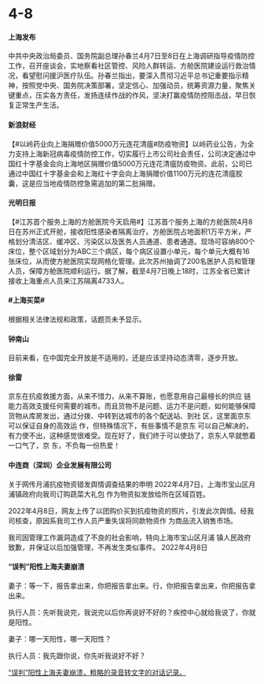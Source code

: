 # 4-8

#### 上海发布

中共中央政治局委员、国务院副总理孙春兰4月7日至8日在上海调研指导疫情防控工作，召开座谈会，实地察看社区管控、风险人群转运、方舱医院建设运行救治情况，看望慰问援沪医疗队伍。孙春兰指出，要深入贯彻习近平总书记重要指示精神，按照党中央、国务院决策部署，坚定信心、加强动员，统筹资源力量，聚焦关键重点，压实各方责任，发扬连续作战的作风，坚决打赢疫情防控阻击战，早日恢复正常生产生活。

#### 新浪财经

【#以岭药业向上海捐赠价值5000万元连花清瘟#防疫物资】以岭药业公告，为全力支持上海新冠病毒疫情防控工作，切实履行上市公司社会责任，公司决定通过中国红十字基金会向上海地区捐赠价值5000万元连花清瘟防疫物资。此前，公司已通过中国红十字基金会和上海红十字会向上海捐赠价值1100万元的连花清瘟胶囊，这是应当地疫情防控急需追加的第二批捐赠。

#### 光明日报

【#江苏首个服务上海的方舱医院今天启用#】江苏首个服务上海的方舱医院4月8日在苏州正式开舱，接收阳性感染者隔离治疗。方舱医院占地面积1万平方米，严格划分清洁区、缓冲区、污染区以及医务人员通道、患者通道。现场可容纳800个床位，整个区域划分为ABC三个病区，每个病区设置小单元，每个单元大概有16张床位，从而使方舱医院实现网格化管理。此次苏州抽调了200名医护人员和管理人员，保障方舱医院顺利运行。据了解，截至4月7日晚上18时，江苏全省已累计接收上海重点人员来江苏隔离4733人。

#### #上海买菜#&#x20;

根据相关法律法规和政策，话题页未予显示。

#### 钟南山

目前来看，在中国完全开放是不适用的，还是应该坚持动态清零，逐步开放。

#### 徐雷&#x20;

京东在抗疫救援方面，从来不惜力，从来不算账，也愿意用自己最檀长的供应 链能力高效支援任何需要的城市。而且货物不是问题、运力不是问题，如何能够保障货物从库房发出，通过分拨、中转到达城市的各个配送站、到社 区，这里面京东可以保证自身的高效运 作，但特殊情况下，有些事情不是京东 可以自己解决的，有力使不出，这种感觉很难受。现在好了，我们终于可以使劲了，京东人早就憋着一口气了，京 东，不负每一份热爱！

#### &#x20;中连商（深圳）企业发展有限公司

关于网传月浦抗疫物资错发舆情调查结果的申明 2022年4月7日，上海市宝山区月浦镇政府向我司订购蔬菜大礼包 作为物资拟发放给所在区域百姓。

2022年4月8日，网友上传了以团购价买到抗疫物资的照片，引发此次舆情。经我司核查，原因系我司工作人员严重失误将同款物资作 为商品流入销售市场。

我司因管理工作漏洞造成了不良的社会影响，特向上海市宝山区月浦 镇人民政府致歉，并保证以后加强管理，不再发生类似事件。 2022年4月8日

#### “误判”阳性上海夫妻崩溃

妻子：等一下，报告拿出来，你把报告拿出来。行，你把报告拿出来，你把报告拿出来。&#x20;

执行人员：先听我说完，我说完以后你再说好不好的？疾控中心就给我说了，你就是阳性。&#x20;

妻子：哪一天阳性，哪一天阳性？

&#x20;执行人员：我先跟你说，你先听我说好不好？

[“误判”阳性上海夫妻崩溃，粗略的录音转文字的对话记录。](../long/wu-pan-yang-xing-shang-hai-fu-qi-beng-kui.md)

